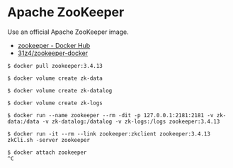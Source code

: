 # Apache ZooKeeper

Use an official Apache ZooKeeper image.

* [zookeeper - Docker Hub](https://hub.docker.com/_/zookeeper/)
* [31z4/zookeeper-docker](https://github.com/31z4/zookeeper-docker)

```shell
$ docker pull zookeeper:3.4.13
```

```shell
$ docker volume create zk-data
```
```shell
$ docker volume create zk-datalog
```
```shell
$ docker volume create zk-logs
```

```shell
$ docker run --name zookeeper --rm -dit -p 127.0.0.1:2181:2181 -v zk-data:/data -v zk-datalog:/datalog -v zk-logs:/logs zookeeper:3.4.13
```
```shell
$ docker run -it --rm --link zookeeper:zkclient zookeeper:3.4.13 zkCli.sh -server zookeeper
```
```shell
$ docker attach zookeeper
^C
```

